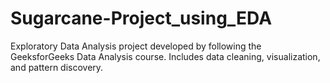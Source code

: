 # Sugarcane-Project_using_EDA
Exploratory Data Analysis project developed by following the GeeksforGeeks Data Analysis course. Includes data cleaning, visualization, and pattern discovery.

